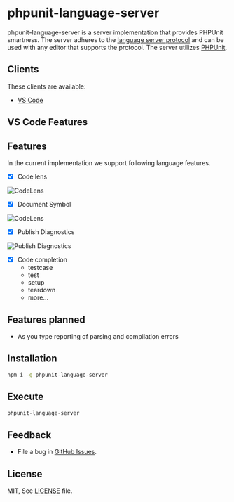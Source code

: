 # phpunit-language-server

phpunit-language-server is a server implementation that provides PHPUnit smartness.
The server adheres to the [language server protocol](https://github.com/Microsoft/language-server-protocol)
and can be used with any editor that supports the protocol. The server utilizes [PHPUnit](https://phpunit.de).

## Clients

These clients are available:
* [VS Code](https://marketplace.visualstudio.com/items?itemName=recca0120.vscode-phpunit)

## VS Code Features

## Features

In the current implementation we support following language features.

- [x] Code lens

![CodeLens](https://github.com/recca0120/vscode-phpunit/raw/master/screenshots/codelens.png)

- [x] Document Symbol

![CodeLens](https://github.com/recca0120/vscode-phpunit/raw/master/screenshots/documentsymbol.gif)

- [x] Publish Diagnostics

![Publish Diagnostics](https://github.com/recca0120/vscode-phpunit/raw/master/screenshots/diagnostic.gif)

- [x] Code completion
    - testcase
    - test
    - setup
    - teardown
    - more...

## Features planned

- As you type reporting of parsing and compilation errors

## Installation

```bash
npm i -g phpunit-language-server
```

## Execute

```bash
phpunit-language-server
```

## Feedback

* File a bug in [GitHub Issues](https://github.com/recca0120/phpunit-language-server/issues).

## License

MIT, See [LICENSE](https://github.com/recca0120/vscode-phpunit/blob/master/License.txt) file.